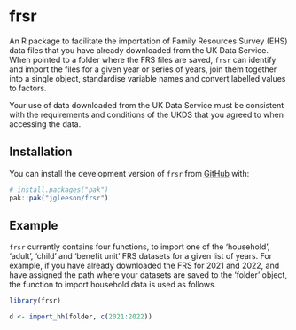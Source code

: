 
<!-- README.md is generated from README.Rmd. Please edit that file -->

# frsr

<!-- badges: start -->
<!-- badges: end -->

An R package to facilitate the importation of Family Resources Survey
(EHS) data files that you have already downloaded from the UK Data
Service. When pointed to a folder where the FRS files are saved, `frsr`
can identify and import the files for a given year or series of years,
join them together into a single object, standardise variable names and
convert labelled values to factors.

Your use of data downloaded from the UK Data Service must be consistent
with the requirements and conditions of the UKDS that you agreed to when
accessing the data.

## Installation

You can install the development version of `frsr` from
[GitHub](https://github.com/) with:

``` r
# install.packages("pak")
pak::pak("jgleeson/frsr")
```

## Example

`frsr` currently contains four functions, to import one of the
‘household’, ‘adult’, ‘child’ and ‘benefit unit’ FRS datasets for a
given list of years. For example, if you have already downloaded the FRS
for 2021 and 2022, and have assigned the path where your datasets are
saved to the ‘folder’ object, the function to import household data is
used as follows.

``` r
library(frsr)

d <- import_hh(folder, c(2021:2022))
```

